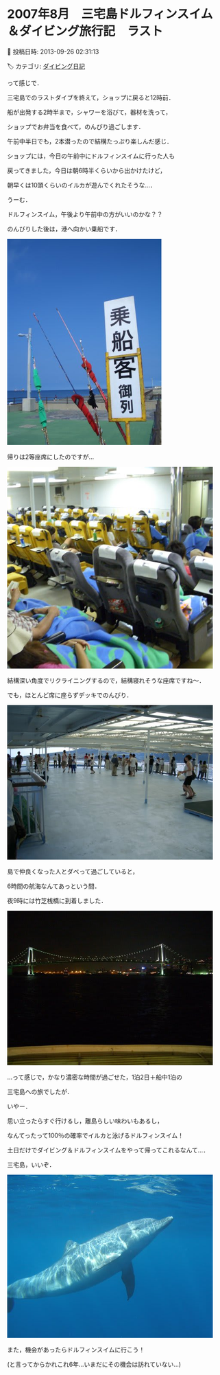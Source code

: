 # 2007年8月　三宅島ドルフィンスイム＆ダイビング旅行記　ラスト

📅 投稿日時: 2013-09-26 02:31:13

🏷️ カテゴリ: [ダイビング日記](ce3a7a8d424d112fce83ee85c81a0e344.md)

って感じで．


三宅島でのラストダイブを終えて，ショップに戻ると12時前．


船が出発する2時半まで，シャワーを浴びて，器材を洗って，


ショップでお弁当を食べて，のんびり過ごします．


午前中半日でも，2本潜ったので結構たっぷり楽しんだ感じ．





ショップには，今日の午前中にドルフィンスイムに行った人も


戻ってきました，今日は朝6時半くらいから出かけたけど，


朝早くは10頭くらいのイルカが遊んでくれたそうな…．


うーむ．


ドルフィンスイム，午後より午前中の方がいいのかな？？





のんびりした後は，港へ向かい乗船です．




![5c161e657bbd807c390b5cbf2dfbc299.jpg](images/5c161e657bbd807c390b5cbf2dfbc299.jpg)







帰りは2等座席にしたのですが…




![4ebee94210ac219ab93f7ba1e86cca1b.jpg](images/4ebee94210ac219ab93f7ba1e86cca1b.jpg)




結構深い角度でリクライニングするので，結構寝れそうな座席ですね～．





でも，ほとんど席に座らずデッキでのんびり．




![1a29afd25983424357558054c46084dd.jpg](images/1a29afd25983424357558054c46084dd.jpg)




島で仲良くなった人とダベって過ごしていると，


6時間の航海なんてあっという間．


夜9時には竹芝桟橋に到着しました．




![7bf7e72fae16a4489330aa2c264a48e8.jpg](images/7bf7e72fae16a4489330aa2c264a48e8.jpg)







…って感じで，かなり濃密な時間が過ごせた，1泊2日＋船中1泊の


三宅島への旅でしたが．





いやー．


思い立ったらすぐ行けるし，離島らしい味わいもあるし，


なんてったって100％の確率でイルカと泳げるドルフィンスイム！


土日だけでダイビング＆ドルフィンスイムをやって帰ってこれるなんて…．


三宅島，いいぞ．




![6e35844f2b24c29f2dfa3f2c9d649ff5.jpg](images/6e35844f2b24c29f2dfa3f2c9d649ff5.jpg)







また，機会があったらドルフィンスイムに行こう！





(と言ってからかれこれ6年…いまだにその機会は訪れていない…)
